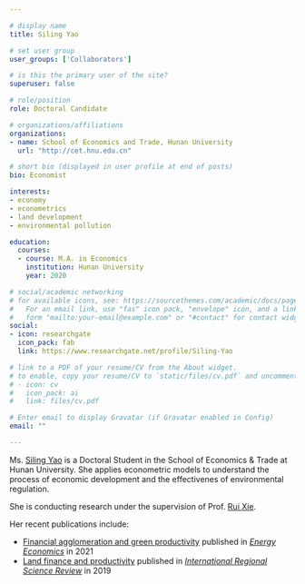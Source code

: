```yaml
---

# display name
title: Siling Yao

# set user group
user_groups: ['Collaborators']

# is this the primary user of the site?
superuser: false

# role/position
role: Doctoral Candidate

# organizations/affiliations
organizations:
- name: School of Economics and Trade, Hunan University
  url: "http://cet.hnu.edu.cn"

# short bio (displayed in user profile at end of posts)
bio: Economist

interests:
- economy
- econometrics
- land development
- environmental pollution

education:
  courses:
  - course: M.A. in Economics
    institution: Hunan University
    year: 2020

# social/academic networking
# for available icons, see: https://sourcethemes.com/academic/docs/page-builder/#icons
#   For an email link, use "fas" icon pack, "envelope" icon, and a link in the
#   form "mailto:your-email@example.com" or "#contact" for contact widget.
social:
- icon: researchgate
  icon_pack: fab
  link: https://www.researchgate.net/profile/Siling-Yao

# link to a PDF of your resume/CV from the About widget.
# to enable, copy your resume/CV to `static/files/cv.pdf` and uncomment the lines below.
# - icon: cv
#   icon_pack: ai
#   link: files/cv.pdf

# Enter email to display Gravatar (if Gravatar enabled in Config)
email: ""

---
```


Ms. [Siling Yao](https://www.researchgate.net/profile/Siling-Yao) is a Doctoral Student in the School of Economics & Trade at Hunan University. 
She applies econometric models to understand the process of economic development and the effectivenes of environmental regulation. 
<br>

She is conducting research under the supervision of Prof. [Rui Xie](http://cet.hnu.edu.cn/info/1150/7842.htm).
<br>

Her recent publications include:
- [Financial agglomeration and green productivity](https://www.qzgeog.com/publication/p2021-xie-financial/)
  published in [_Energy Economics_](https://www.journals.elsevier.com/energy-economics) in 2021
- [Land finance and productivity](https://doi.org/10.1177/0160017619836270)
  published in [_International Regional Science Review_](https://journals.sagepub.com/home/irx) in 2019
<br>



